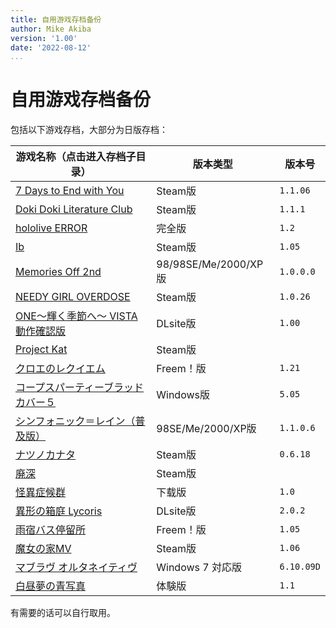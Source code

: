 ```yaml
---
title: 自用游戏存档备份
author: Mike Akiba
version: '1.00'
date: '2022-08-12'
...
```


# 自用游戏存档备份

包括以下游戏存档，大部分为日版存档：

<table>
<thead>
<tr>
<th>游戏名称（点击进入存档子目录）</th>
<th>版本类型</th>
<th>版本号</th>
</tr>
</thead>
<tbody>
<tr>
<td><a href="7%20Days%20to%20End%20with%20You">7 Days to End with You</a></td>
<td>Steam版</td>
<td><code>1.1.06</code></td>
</tr>
<tr>
<td><a href="DDLC-1454445547">Doki Doki Literature Club</a></td>
<td>Steam版</td>
<td><code>1.1.1</code></td>
</tr>
<tr>
<td><a href="hololive%20ERROR">hololive ERROR</a></td>
<td>完全版</td>
<td><code>1.2</code></td>
</tr>
<tr>
<td><a href="Ib">Ib</a></td>
<td>Steam版</td>
<td><code>1.05</code></td>
</tr>
<tr>
<td><a href="MemoOff2nd">Memories Off 2nd</a></td>
<td>98/98SE/Me/2000/XP版</td>
<td><code>1.0.0.0</code></td>
</tr>
<tr>
<td><a href="NEEDY%20GIRL%20OVERDOSE">NEEDY GIRL OVERDOSE</a></td>
<td>Steam版</td>
<td><code>1.0.26</code></td>
</tr>
<tr>
<td><a href="ONE_FV">ONE～輝く季節へ～ VISTA動作確認版</a></td>
<td>DLsite版</td>
<td><code>1.00</code></td>
</tr>
<tr>
<td><a href="ProjectKat">Project Kat</a></td>
<td>Steam版</td>
<td></td>
</tr>
<tr>
<td><a href="cloe">クロエのレクイエム</a></td>
<td>Freem！版</td>
<td><code>1.21</code></td>
</tr>
<tr>
<td><a href="CorpsePartyBC_5">コープスパーティーブラッドカバー５</a></td>
<td>Windows版</td>
<td><code>5.05</code></td>
</tr>
<tr>
<td><a href="SRVE">シンフォニック＝レイン（普及版）</a></td>
<td>98SE/Me/2000/XP版</td>
<td><code>1.1.0.6</code></td>
</tr>
<tr>
<td><a href="natsuno-kanata">ナツノカナタ</a></td>
<td>Steam版</td>
<td><code>0.6.18</code></td>
</tr>
<tr>
<td><a href="haishin">廃深</a></td>
<td>Steam版</td>
<td></td>
</tr>
<tr>
<td><a href="%E6%80%AA%E7%95%B0%E7%97%87%E5%80%99%E7%BE%A4">怪異症候群</a></td>
<td>下载版</td>
<td><code>1.0</code></td>
</tr>
<tr>
<td><a href="%E7%95%B0%E5%BD%A2%E3%81%AE%E7%AE%B1%E5%BA%AD%20Lycoris">異形の箱庭 Lycoris</a></td>
<td>DLsite版</td>
<td><code>2.0.2</code></td>
</tr>
<tr>
<td><a href="abt">雨宿バス停留所</a></td>
<td>Freem！版</td>
<td><code>1.05</code></td>
</tr>
<tr>
<td><a href="%E9%AD%94%E5%A5%B3%E3%81%AE%E5%AE%B6MV">魔女の家MV</a></td>
<td>Steam版</td>
<td><code>1.06</code></td>
</tr>
<tr>
<td><a href="%E3%83%9E%E3%83%96%E3%83%A9%E3%83%B4%E3%82%AA%E3%83%AB%E3%82%BF%E3%83%8D%E3%82%A4%E3%83%86%E3%82%A3%E3%83%B4Latest">マブラヴ オルタネイティヴ</a></td>
<td>Windows 7 対応版</td>
<td><code>6.10.09D</code></td>
</tr>
<tr>
<td><a href="%E7%99%BD%E6%98%BC%E5%A4%A2%E3%81%AE%E9%9D%92%E5%86%99%E7%9C%9F%E3%80%80%E4%BD%93%E9%A8%93%E7%89%88">白昼夢の青写真</a></td>
<td>体験版</td>
<td><code>1.1</code></td>
</tr>
</tbody>
</table>

<!-- | [NOeSIS-嘘を吐いた記憶の物語-](Noesis01) | Freem！版 | `1.11` | -->

有需要的话可以自行取用。

